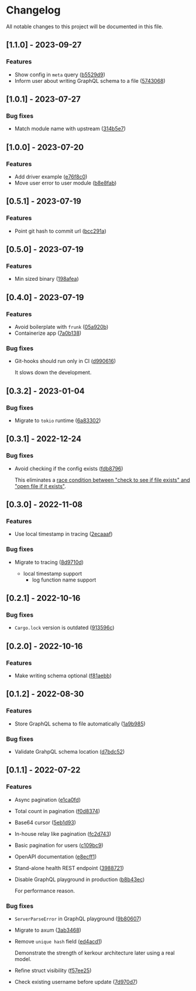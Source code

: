 # Changelog

All notable changes to this project will be documented in this file.

## [1.1.0] - 2023-09-27

### Features

- Show config in `meta` query ([b5529d9](https://github.com/azzamsa/tin/commit/b5529d96cbd11d78cce9146746eeaf2418d38ff2))
- Inform user about writing GraphQL schema to a file ([5743068](https://github.com/azzamsa/tin/commit/5743068b35edd29ef0ea2bfc4c6998a0aff2b3fa))

## [1.0.1] - 2023-07-27

### Bug fixes

- Match module name with upstream ([314b5e7](https://github.com/azzamsa/tin/commit/314b5e7d843144ece1c3645c1112f5e4fff1ec2b))

## [1.0.0] - 2023-07-20

### Features

- Add driver example ([e76f8c0](https://github.com/azzamsa/tin/commit/e76f8c0059c5d26dc34b677cd79947159f1a066d))
- Move user error to user module ([b8e8fab](https://github.com/azzamsa/tin/commit/b8e8fabc6364983a746b9bbceb6fcf059f503206))

## [0.5.1] - 2023-07-19

### Features

- Point git hash to commit url ([bcc291a](https://github.com/azzamsa/tin/commit/bcc291a54eb971da37a6a2dd55b102e151aa1261))

## [0.5.0] - 2023-07-19

### Features

- Min sized binary ([198afea](https://github.com/azzamsa/tin/commit/198afea463ad3a069c7519c54cf32f582906162f))

## [0.4.0] - 2023-07-19

### Features

- Avoid boilerplate with `frunk` ([05a920b](https://github.com/azzamsa/tin/commit/05a920bd38715746fbe46c2a15a7ce5374b24597))
- Containerize app ([7a0b138](https://github.com/azzamsa/tin/commit/7a0b138520b535877b75e036bd50b77302036e78))

### Bug fixes

- Git-hooks should run only in CI ([d990616](https://github.com/azzamsa/tin/commit/d9906164db7eb30cf66e2ed32edb220c0787fe13))

  It slows down the development.

## [0.3.2] - 2023-01-04

### Bug fixes

- Migrate to `tokio` runtime ([6a83302](https://github.com/azzamsa/tin/commit/6a833026e333129c9eb33a56d8b5d6e1e8984c1b))

## [0.3.1] - 2022-12-24

### Bug fixes

- Avoid checking if the config exists ([fdb8796](https://github.com/azzamsa/tin/commit/fdb8796958f91a3de4f7ca6d794e5099048e86e2))

  This eliminates a [race condition between "check to see if file exists" and "open file if it exists"](https://en.wikipedia.org/wiki/Time-of-check_to_time-of-use).

## [0.3.0] - 2022-11-08

### Features

- Use local timestamp in tracing ([2ecaaaf](https://github.com/azzamsa/tin/commit/2ecaaaf9eb461007dc21fbdc154c86bebd569fca))

### Bug fixes

- Migrate to tracing ([8d9710d](https://github.com/azzamsa/tin/commit/8d9710d83329f4286f32efafcc3db3d03babc67a))

  - local timestamp support
    - log function name support

## [0.2.1] - 2022-10-16

### Bug fixes

- `Cargo.lock` version is outdated ([913596c](https://github.com/azzamsa/tin/commit/913596c4db6c2357492b49766189204dcb9a7b76))

## [0.2.0] - 2022-10-16

### Features

- Make writing schema optional ([f81aebb](https://github.com/azzamsa/tin/commit/f81aebb5a30007aa0b5bed1a6fb660eb1e42789e))

## [0.1.2] - 2022-08-30

### Features

- Store GraphQL schema to file automatically ([1a9b985](https://github.com/azzamsa/tin/commit/1a9b985c0a58baf5b796ec3ce20080d9316f269b))

### Bug fixes

- Validate GrahpQL schema location ([d7bdc52](https://github.com/azzamsa/tin/commit/d7bdc523789a0b7b24f8ebe84119f821176c619a))

## [0.1.1] - 2022-07-22

### Features

- Async pagination ([e1ca0fd](https://github.com/azzamsa/tin/commit/e1ca0fd4f3371eef0dd7eadbf189e7eebb93661c))
- Total count in pagination ([f0d8374](https://github.com/azzamsa/tin/commit/f0d837416b37647f3ea1cd59331f3ba6c9f17314))
- Base64 cursor ([5eb1d93](https://github.com/azzamsa/tin/commit/5eb1d9374236aa37d38b8ad2450c7f0f720959bd))
- In-house relay like pagination ([fc2d743](https://github.com/azzamsa/tin/commit/fc2d74324c68ef63b74960cdcfafe8af4bdb6099))
- Basic pagination for users ([c109bc9](https://github.com/azzamsa/tin/commit/c109bc9df0a548b84323d9342596235f8d4ffdcc))
- OpenAPI documentation ([e8ecff1](https://github.com/azzamsa/tin/commit/e8ecff1b81e2843523a8d551f92ab1a5b66dc348))
- Stand-alone health REST endpoint ([3988721](https://github.com/azzamsa/tin/commit/39887214e948e6d5fb6f1a22b058da0bd59d471e))
- Disable GraphQL playground in production ([b8b43ec](https://github.com/azzamsa/tin/commit/b8b43ece8a59aefe1de6fbc81c4f7b1c3c980d9a))

  For performance reason.

### Bug fixes

- `ServerParseError` in GraphQL playground ([9b80607](https://github.com/azzamsa/tin/commit/9b806076801c02eec2399c0210e27d05e15becb6))
- Migrate to axum ([3ab3468](https://github.com/azzamsa/tin/commit/3ab34682fec5b834376f4e8038e62cc8add7be55))
- Remove `unique hash` field ([ed4acd1](https://github.com/azzamsa/tin/commit/ed4acd1f00c4335b044e80b310ba7d6b1ffcc694))

  Demonstrate the strength of kerkour architecture later using a real model.

- Refine struct visibility ([f57ee25](https://github.com/azzamsa/tin/commit/f57ee25b8ae6f59ed93043739b746329d4887490))
- Check existing username before update ([7d970d7](https://github.com/azzamsa/tin/commit/7d970d77b22494bfc938129b73d9ae91184c4a5f))
